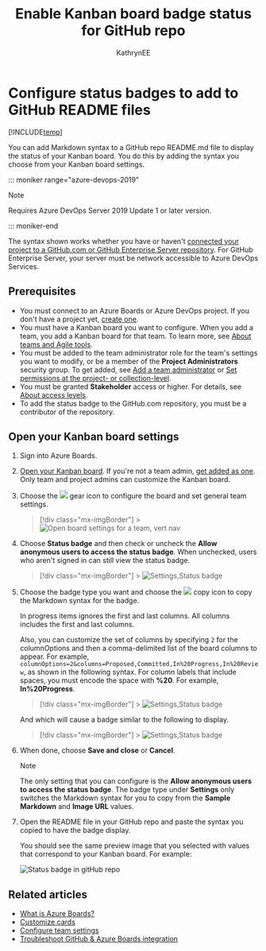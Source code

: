 ﻿---
title: Enable Kanban board badge status for GitHub repo
titleSuffix: Azure Boards
description: Configure your Kanban board badge status to appear on your GitHub repo  
ms.assetid: 
ms.technology: devops-agile
ms.topic: quickstart
ms.author: kaelli
author: KathrynEE
monikerRange: '>= azure-devops-2019'
ms.date: 07/19/2019
---

# Configure status badges to add to GitHub README files

[!INCLUDE[temp](../includes/version-vsts-plus-azdevserver-2019.md)]

You can add Markdown syntax to a GitHub repo README.md file to display the status of your Kanban board. You do this by adding the syntax you choose from your Kanban board settings.

::: moniker range="azure-devops-2019"

> [!NOTE]  
> Requires Azure DevOps Server 2019 Update 1 or later version.

::: moniker-end

The syntax shown works whether you have or haven't [connected your project to a GitHub.com or GitHub Enterprise Server repository](connect-to-github.md). For GitHub Enterprise Server, your server must be network accessible to Azure DevOps Services.

## Prerequisites

- You must connect to an Azure Boards or Azure DevOps project. If you don't have a project yet, [create one](../../boards/get-started/sign-up-invite-teammates.md).
- You must have a Kanban board you want to configure. When you add a team, you add a Kanban board for that team. To learn more, see [About teams and Agile tools](../../organizations/settings/about-teams-and-settings.md).
- You must be added to the team administrator role for the team's settings you want to modify, or be a member of the <strong>Project Administrators</strong> security group. To get added, see [Add a team administrator](/azure/devops/organizations/settings/add-team-administrator) or [Set permissions at the project- or collection-level](/azure/devops/organizations/security/set-project-collection-level-permissions).
- You must be granted <strong>Stakeholder</strong> access or higher. For details, see [About access levels](/azure/devops/organizations/security/access-levels).
- To add the status badge to the GitHub.com repository, you must be a contributor of the repository.

## Open your Kanban board settings

1.  Sign into Azure Boards.

1.  [Open your Kanban board](../boards/kanban-quickstart.md). If you're not a team admin, [get added as one](../../organizations/settings/add-team-administrator.md). Only team and project admins can customize the Kanban board.

1.  Choose the ![ ](../../media/icons/blue-gear.png) gear icon to configure the board and set general team settings.

    > [!div class="mx-imgBorder"] > ![Open board settings for a team, vert nav](../../organizations/settings/media/configure-team/open-board-settings.png)

1.  Choose <strong>Status badge</strong> and then check or uncheck the <strong>Allow anonymous users to access the status badge</strong>. When unchecked, users who aren't signed in can still view the status badge.

    > [!div class="mx-imgBorder"] > ![Settings,Status badge](media/badges/status-badge.png)

1.  Choose the badge type you want and choose the ![ ](../../media/icons/copy.png) copy icon to copy the Markdown syntax for the badge.

    In progress items ignores the first and last columns.
    All columns includes the first and last columns.

    Also, you can customize the set of columns by specifying `2` for the columnOptions and then a comma-delimited list of the board columns to appear. For example, `columnOptions=2&columns=Proposed,Committed,In%20Progress,In%20Review`, as shown in the following syntax. For column labels that include spaces, you must encode the space with <strong>%20</strong>. For example, <strong>In%20Progress</strong>.

    > [!div class="mx-imgBorder"] > ![Settings,Status badge](media/badges/badge-syntax.png)

    And which will cause a badge similar to the following to display.

    > [!div class="mx-imgBorder"] > ![Settings,Status badge](media/badges/custom-columns.png)

1.  When done, choose <strong>Save and close</strong> or <strong>Cancel</strong>.

    > [!NOTE]  
    > The only setting that you can configure is the <strong>Allow anonymous users to access the status badge</strong>. The badge type under <strong> Settings</strong> only switches the Markdown syntax for you to copy from the <strong>Sample Markdown</strong> and <strong>Image URL</strong> values.

1.  Open the README file in your GitHub repo and paste the syntax you copied to have the badge display.

    You should see the same preview image that you selected with values that correspond to your Kanban board. For example:

    ![Status badge in gitHub repo](media/badges/badge-status-all-columns.png)

## Related articles

- [What is Azure Boards?](../get-started/what-is-azure-boards.md)
- [Customize cards](../boards/customize-cards.md)
- [Configure team settings](../../organizations/settings/manage-teams.md)
- [Troubleshoot GitHub & Azure Boards integration](troubleshoot-github-connection.md)
